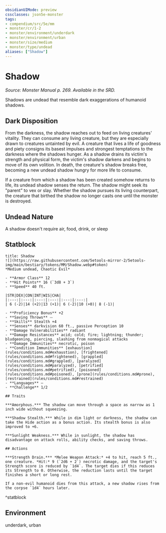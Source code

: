 ```yaml
---
obsidianUIMode: preview
cssclasses: json5e-monster
tags:
- compendium/src/5e/mm
- monster/cr/1-2
- monster/environment/underdark
- monster/environment/urban
- monster/size/medium
- monster/type/undead
aliases: ["Shadow"]
---
```

# Shadow
*Source: Monster Manual p. 269. Available in the SRD.*  

Shadows are undead that resemble dark exaggerations of humanoid shadows.

## Dark Disposition

From the darkness, the shadow reaches out to feed on living creatures' vitality. They can consume any living creature, but they are especially drawn to creatures untainted by evil. A creature that lives a life of goodness and piety consigns its basest impulses and strongest temptations to the darkness where the shadows hunger. As a shadow drains its victim's strength and physical form, the victim's shadow darkens and begins to move of its own volition. In death, the creature's shadow breaks free, becoming a new undead shadow hungry for more life to consume.

If a creature from which a shadow has been created somehow returns to life, its undead shadow senses the return. The shadow might seek its "parent" to vex or slay. Whether the shadow pursues its living counterpart, the creature that birthed the shadow no longer casts one until the monster is destroyed.

## Undead Nature

A shadow doesn't require air, food, drink, or sleep

## Statblock

```ad-statblock
title: Shadow
![](https://raw.githubusercontent.com/5etools-mirror-2/5etools-img/main/bestiary/tokens/MM/Shadow.webp#token)
*Medium undead, Chaotic Evil*

- **Armor Class** 12 
- **Hit Points** 16 (`3d8 + 3`)
- **Speed** 40 ft.

|STR|DEX|CON|INT|WIS|CHA|
|:---:|:---:|:---:|:---:|:---:|:---:|
| 6 (-2)|14 (+2)|13 (+1)| 6 (-2)|10 (+0)| 8 (-1)|

- **Proficiency Bonus** +2
- **Saving Throws** ⏤
- **Skills** Stealth +4
- **Senses** darkvision 60 ft., passive Perception 10
- **Damage Vulnerabilities** radiant
- **Damage Resistances** acid; cold; fire; lightning; thunder; bludgeoning, piercing, slashing from nonmagical attacks
- **Damage Immunities** necrotic, poison
- **Condition Immunities** [exhaustion](rules/conditions.md#exhaustion), [frightened](rules/conditions.md#frightened), [grappled](rules/conditions.md#grappled), [paralyzed](rules/conditions.md#paralyzed), [petrified](rules/conditions.md#petrified), [poisoned](rules/conditions.md#poisoned), [prone](rules/conditions.md#prone), [restrained](rules/conditions.md#restrained)
- **Languages** —
- **Challenge** 1/2

## Traits

***Amorphous.*** The shadow can move through a space as narrow as 1 inch wide without squeezing.

***Shadow Stealth.*** While in dim light or darkness, the shadow can take the Hide action as a bonus action. Its stealth bonus is also improved to +6.

***Sunlight Weakness.*** While in sunlight, the shadow has disadvantage on attack rolls, ability checks, and saving throws.

## Actions

***Strength Drain.*** *Melee Weapon Attack:* +4 to hit, reach 5 ft., one creature. *Hit:* 9 (`2d6 + 2`) necrotic damage, and the target's Strength score is reduced by `1d4`. The target dies if this reduces its Strength to 0. Otherwise, the reduction lasts until the target finishes a short or long rest.

If a non-evil humanoid dies from this attack, a new shadow rises from the corpse `1d4` hours later.
```
^statblock

## Environment

underdark, urban